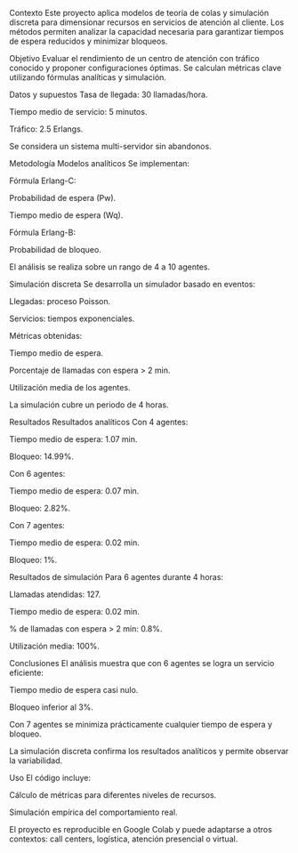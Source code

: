 Contexto
Este proyecto aplica modelos de teoría de colas y simulación discreta para dimensionar recursos en servicios de atención al cliente. Los métodos permiten analizar la capacidad necesaria para garantizar tiempos de espera reducidos y minimizar bloqueos.

Objetivo
Evaluar el rendimiento de un centro de atención con tráfico conocido y proponer configuraciones óptimas.
Se calculan métricas clave utilizando fórmulas analíticas y simulación.

Datos y supuestos
Tasa de llegada: 30 llamadas/hora.

Tiempo medio de servicio: 5 minutos.

Tráfico: 2.5 Erlangs.

Se considera un sistema multi-servidor sin abandonos.

Metodología
Modelos analíticos
Se implementan:

Fórmula Erlang-C:

Probabilidad de espera (Pw).

Tiempo medio de espera (Wq).

Fórmula Erlang-B:

Probabilidad de bloqueo.

El análisis se realiza sobre un rango de 4 a 10 agentes.

Simulación discreta
Se desarrolla un simulador basado en eventos:

Llegadas: proceso Poisson.

Servicios: tiempos exponenciales.

Métricas obtenidas:

Tiempo medio de espera.

Porcentaje de llamadas con espera > 2 min.

Utilización media de los agentes.

La simulación cubre un periodo de 4 horas.

Resultados
Resultados analíticos
Con 4 agentes:

Tiempo medio de espera: 1.07 min.

Bloqueo: 14.99%.

Con 6 agentes:

Tiempo medio de espera: 0.07 min.

Bloqueo: 2.82%.

Con 7 agentes:

Tiempo medio de espera: 0.02 min.

Bloqueo: 1%.

Resultados de simulación
Para 6 agentes durante 4 horas:

Llamadas atendidas: 127.

Tiempo medio de espera: 0.02 min.

% de llamadas con espera > 2 min: 0.8%.

Utilización media: 100%.

Conclusiones
El análisis muestra que con 6 agentes se logra un servicio eficiente:

Tiempo medio de espera casi nulo.

Bloqueo inferior al 3%.

Con 7 agentes se minimiza prácticamente cualquier tiempo de espera y bloqueo.

La simulación discreta confirma los resultados analíticos y permite observar la variabilidad.

Uso
El código incluye:

Cálculo de métricas para diferentes niveles de recursos.

Simulación empírica del comportamiento real.

El proyecto es reproducible en Google Colab y puede adaptarse a otros contextos:
call centers, logística, atención presencial o virtual.
